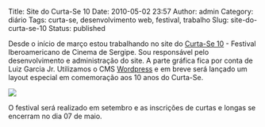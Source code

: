 Title: Site do Curta-Se 10
Date: 2010-05-02 23:57
Author: admin
Category: diário
Tags: curta-se, desenvolvimento web, festival, trabalho
Slug: site-do-curta-se-10
Status: published

Desde o início de março estou trabalhando no site do [Curta-Se
10](http://curtase.org.br/) - Festival Iberoamericano de Cinema de
Sergipe. Sou responsável pelo desenvolvimento e administração do site. A
parte gráfica fica por conta de Luiz Garcia Jr. Utilizamos o CMS
[Wordpress](http://wordpress.org) e em breve será lançado um layout
especial em comemoração aos 10 anos do Curta-Se.

![](http://images.wille.blog.br/tela-curta-se.png)

O festival será realizado em setembro e as inscrições de curtas e longas
se encerram no dia 07 de maio.
